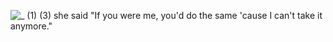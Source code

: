 ![_ (1) (3)](https://github.com/user-attachments/assets/98a0db45-8032-4688-9e1e-78d21ae135c2)
she said "If you were me, you'd do the same 'cause I can't take it anymore."
